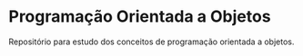 # Programação Orientada a Objetos
Repositório para estudo dos conceitos de programação orientada a objetos.
